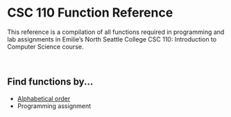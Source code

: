 # CSC 110 Function Reference

This reference is a compilation of all functions required in programming and lab assignments in Emilie’s North Seattle College CSC 110: Introduction to Computer Science course.

<br>

## Find functions by...
* [Alphabetical order](https://github.com/emiliebarnard/csc110-function-reference/tree/main/functions "Go to function folder")
* Programming assignment
